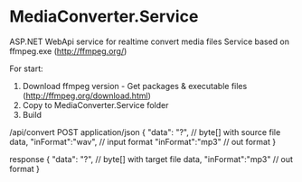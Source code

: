 # MediaConverter.Service
ASP.NET WebApi service for realtime convert media files
Service based on ffmpeg.exe (http://ffmpeg.org/)

For start:
1. Download ffmpeg version - Get packages & executable files (http://ffmpeg.org/download.html)
2. Copy to MediaConverter.Service folder
3. Build

/api/convert
POST application/json
{
  "data": "?", // byte[] with source file data,
  "inFormat":"wav", // input format
  "inFormat":"mp3" // out format
}

response
{
  "data": "?", // byte[] with target file data,
  "inFormat":"mp3" // out format
}
